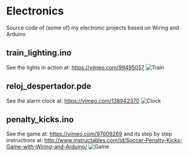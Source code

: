# Electronics
Source code of (some of) my electronic projects based on Wiring and Arduino

## train_lighting.ino
See the lights in action at: https://vimeo.com/99495057
![Train][1]

## reloj_despertador.pde
See the alarm clock at: https://vimeo.com/138942370
![Clock][2]

## penalty_kicks.ino
See the game at: https://vimeo.com/97609269 and its step by step instructions at: http://www.instructables.com/id/Soccer-Penalty-Kicks-Game-with-Wiring-and-Arduino/
![Game][3]

[1]: https://i.vimeocdn.com/video/480687278.jpg?mw=600&mh=300
[2]: https://i.vimeocdn.com/video/534536725_600x450.jpg
[3]: https://i.vimeocdn.com/video/478050041_590x332.jpg
